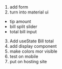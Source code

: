 1. add form
2. turn into material ui

- tip amount
- bill split slider
- total bill input

3. Add useState Bill total
4. add display component
5. make colors mor visible
6. test on mobile
7. put on hosting site

